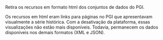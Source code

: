Retira os recursos em formato html dos conjuntos de dados do PGI.

Os recursos em html eram links para páginas no PGI que apresentavam
visualmente a série histórica. Com a desativação da plataforma, essas
visualizações não estão mais disponíveis. Todavia, permanecem os dados
disponíveis nos demais formatos (XML e JSON).
